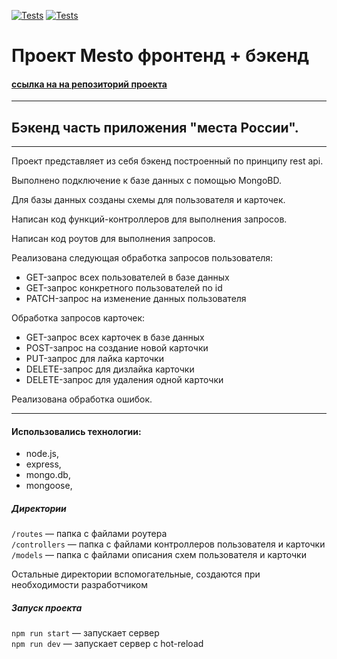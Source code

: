 [![Tests](../../actions/workflows/tests-13-sprint.yml/badge.svg)](../../actions/workflows/tests-13-sprint.yml) [![Tests](../../actions/workflows/tests-14-sprint.yml/badge.svg)](../../actions/workflows/tests-14-sprint.yml)

# Проект Mesto фронтенд + бэкенд

#### [ссылка на  на репозиторий проекта](https://github.com/amubinov/express-mesto-gha.git)



---
## Бэкенд часть приложения "места России".
---
Проект представляет из себя бэкенд построенный по принципу rest api.

Выполнено подключение к базе данных с помощью MongoBD.

Для базы данных созданы схемы для пользователя и карточек.

Написан код функций-контроллеров для выполнения запросов.

Написан код роутов для выполнения запросов.

Реализована следующая обработка запросов пользователя:
- GET-запрос всех пользователей в базе данных
- GET-запрос конкретного пользователей по id
- PATCH-запрос на изменение данных пользователя

Обработка запросов карточек:
- GET-запрос всех карточек в базе данных
- POST-запрос на создание новой карточки
- PUT-запрос для лайка карточки
- DELETE-запрос для дизлайка карточки
- DELETE-запрос для удаления одной карточки

Реализована обработка ошибок.

---

#### Использовались технологии:
- node.js,
- express,
- mongo.db,
- mongoose,


##### Директории

`/routes` — папка с файлами роутера  
`/controllers` — папка с файлами контроллеров пользователя и карточки   
`/models` — папка с файлами описания схем пользователя и карточки  
  
Остальные директории вспомогательные, создаются при необходимости разработчиком

##### Запуск проекта

`npm run start` — запускает сервер   
`npm run dev` — запускает сервер с hot-reload
